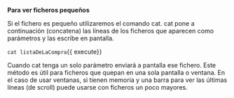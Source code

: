 **Para ver ficheros pequeños**

Si el fichero es pequeño utilizaremos el comando cat. cat pone a continuación (concatena) las lı́neas de los ficheros que aparecen como parámetros y las escribe en pantalla.

`cat listaDeLaCompra`{{ execute}}

Cuando cat tenga un solo parámetro enviará a pantalla ese fichero. Este método es útil para ficheros que quepan en una sola pantalla o ventana. En el caso de usar ventanas, si tienen memoria y una barra para ver las últimas lı́neas (de scroll) puede usarse con ficheros un poco mayores.
